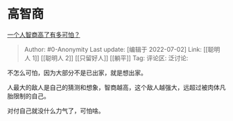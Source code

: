 # 高智商
[一个人智商高了有多可怕？](https://www.zhihu.com/question/305040764/answer/2555433302)

> Author: #0-Anonymity
> Last update: [编辑于 2022-07-02]
> Link: [[聪明人 1]] [[聪明人 2]] [[只留好人]] [[躺平]]
> Tag:
> 评论区:
> 泛讨论:

不怎么可怕，因为大部分不是已出家，就是想出家。

人最大的敌人是自己的猜测和想象，智商越高，这个敌人越强大，远超过被肉体凡胎限制的自己。

对付自己就没什么力气了，可怕啥。
